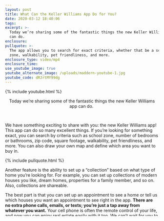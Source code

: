 ```yaml
---
layout: post
title: What Can the Keller Williams App Do for You?
date: 2020-03-12 18:40:06
tags:
excerpt: >-
  Today we’re sharing some of the fantastic things the new Keller Williams app
  can do.
enclosure:
pullquote: >-
  The app allows you to search for exact criteria, whether that be a school
  zone, walkability, pet friendliness, and more.
enclosure_type: video/mp4
enclosure_time:
use_youtube_image: true
youtube_alternate_image: /uploads/maddern-youtube-1.jpg
youtube_code: dRJrtMY99dg
---
```


{% include youtube.html %}

<center>Today we&rsquo;re sharing some of the fantastic things the new Keller Williams app can do.&nbsp;</center>

&nbsp;

We have something exciting to share with you: the new Keller Williams app\! This app can do so many excellent things. If you’re looking for something exact, you can search by criteria such as school zone, number of bedrooms or bathrooms, zip code, square footage, walkability, pet friendliness, and more. You can also draw your own map and define which area you want to buy in.&nbsp;

{% include pullquote.html %}

Another feature is the ability to set up a “collection” based on what type of home you’re looking for. For example, you can set up collections of modern houses you like, dream homes, properties for a family member, and so on. Also, collections are shareable.&nbsp;

The best part is that you can set up an appointment to see a home or tell us which houses you want an appointment to see right in the app. **There are no extra phone calls, emails, or texts; you’re just a tap away from whatever you want.** Your cell phone is often the remote control of your life, and now you can enjoy real estate easily with it too. We can’t wait for you to check it out, it’s the best app out there to keep up with the real estate market.&nbsp;

[Click here to download the Keller Willaims app\!](https://www.kw.com/download/KW174O5D)

If you have any questions about the Keller Williams app or real estate in general, please reach out via phone or email. We would love to speak with you.&nbsp;